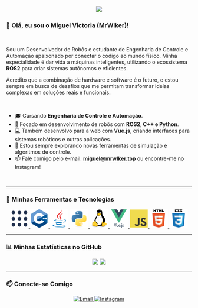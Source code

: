 <div id="header" align="center">
  <img src="https://media.giphy.com/media/26tn33aiTi1jkl6H6/giphy.gif" width="100"/>
</div>

### 👋 Olá, eu sou o Miguel Victoria (MrWlker)!

<br>

Sou um Desenvolvedor de Robôs e estudante de Engenharia de Controle e Automação apaixonado por conectar o código ao mundo físico. Minha especialidade é dar vida a máquinas inteligentes, utilizando o ecossistema **ROS2** para criar sistemas autônomos e eficientes.

Acredito que a combinação de hardware e software é o futuro, e estou sempre em busca de desafios que me permitam transformar ideias complexas em soluções reais e funcionais.

<br>

- 🎓 Cursando **Engenharia de Controle e Automação**.
- 🤖 Focado em desenvolvimento de robôs com **ROS2, C++ e Python**.
- 💻 Também desenvolvo para a web com **Vue.js**, criando interfaces para sistemas robóticos e outras aplicações.
- 🌱 Estou sempre explorando novas ferramentas de simulação e algoritmos de controle.
- 📫 Fale comigo pelo e-mail: **miguel@mrwlker.top** ou encontre-me no Instagram!

<br>

---

### 🚀 Minhas Ferramentas e Tecnologias

<p align="center">
  <a href="https://ros.org/" target="_blank" rel="noreferrer">
    <img src="https://raw.githubusercontent.com/devicons/devicon/master/icons/ros/ros-original.svg" alt="ros" width="50" height="50"/>
  </a>
  <a href="https://www.cplusplus.com/" target="_blank" rel="noreferrer">
    <img src="https://raw.githubusercontent.com/devicons/devicon/master/icons/cplusplus/cplusplus-original.svg" alt="cplusplus" width="50" height="50"/>
  </a>
  <a href="https://www.java.com" target="_blank" rel="noreferrer">
    <img src="https://raw.githubusercontent.com/devicons/devicon/master/icons/java/java-original.svg" alt="java" width="50" height="50"/>
  </a>
  <a href="https://www.python.org" target="_blank" rel="noreferrer">
    <img src="https://raw.githubusercontent.com/devicons/devicon/master/icons/python/python-original.svg" alt="python" width="50" height="50"/>
  </a>
  <a href="https://www.linux.org/" target="_blank" rel="noreferrer">
    <img src="https://raw.githubusercontent.com/devicons/devicon/master/icons/linux/linux-original.svg" alt="linux" width="50" height="50"/>
  </a>

  <a href="https://vuejs.org/" target="_blank" rel="noreferrer">
    <img src="https://raw.githubusercontent.com/devicons/devicon/master/icons/vuejs/vuejs-original-wordmark.svg" alt="vuejs" width="50" height="50"/>
  </a>
  <a href="https://developer.mozilla.org/en-US/docs/Web/JavaScript" target="_blank" rel="noreferrer">
    <img src="https://raw.githubusercontent.com/devicons/devicon/master/icons/javascript/javascript-original.svg" alt="javascript" width="50" height="50"/>
  </a>
  <a href="https://www.w3.org/html/" target="_blank" rel="noreferrer">
    <img src="https://raw.githubusercontent.com/devicons/devicon/master/icons/html5/html5-original-wordmark.svg" alt="html5" width="50" height="50"/>
  </a>
  <a href="https://www.w3schools.com/css/" target="_blank" rel="noreferrer">
    <img src="https://raw.githubusercontent.com/devicons/devicon/master/icons/css3/css3-original-wordmark.svg" alt="css3" width="50" height="50"/>
  </a>
</p>

---

### 📊 Minhas Estatísticas no GitHub

<p align="center">
  <img height="180em" src="https://github-readme-stats-eta-flax.vercel.app/api?username=MrWlker&show_icons=true&theme=tokyonight&include_all_commits=true&count_private=true"/>
  <img height="180em" src="https://github-readme-stats-eta-flax.vercel.app/api/top-langs/?username=MrWlker&layout=compact&langs_count=7&theme=tokyonight"/>
</p>

---

### 📫 Conecte-se Comigo

<p align="center">
  <a href="mailto:miguel@mrwlker.top">
    <img src="https://img.shields.io/badge/Email-0078D4?style=for-the-badge&logo=microsoft-outlook&logoColor=white" alt="Email"/>
  </a>
  <a href="https://instagram.com/mr.wlker" target="_blank">
    <img src="https://img.shields.io/badge/Instagram-E4405F?style=for-the-badge&logo=instagram&logoColor=white" alt="Instagram"/>
  </a>
</p>

